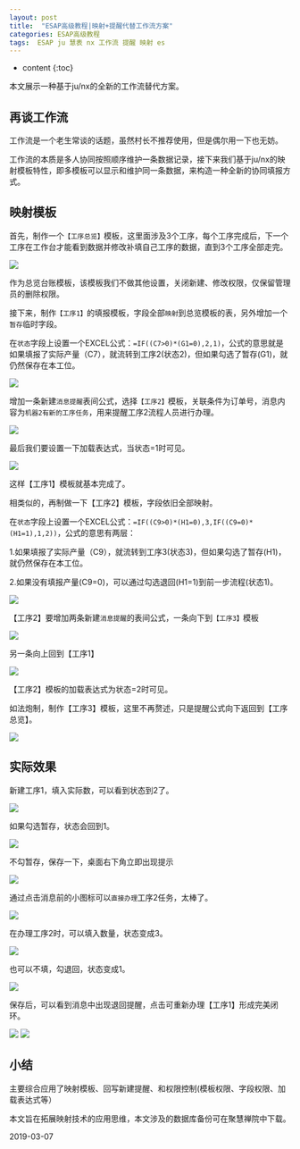 ```yaml
---
layout: post
title:  "ESAP高级教程|映射+提醒代替工作流方案"
categories: ESAP高级教程
tags:  ESAP ju 慧表 nx 工作流 提醒 映射 es
---
```


* content
{:toc}

本文展示一种基于ju/nx的全新的工作流替代方案。

## 再谈工作流
工作流是一个老生常谈的话题，虽然村长不推荐使用，但是偶尔用一下也无妨。

工作流的本质是多人协同按照顺序维护一条数据记录，接下来我们基于ju/nx的映射模板特性，即多模板可以显示和维护同一条数据，来构造一种全新的协同填报方式。

## 映射模板
首先，制作一个`【工序总览】`模板，这里面涉及3个工序，每个工序完成后，下一个工序在工作台才能看到数据并修改补填自己工序的数据，直到3个工序全部走完。

![](/img/esap2a-1.png)

作为总览台账模板，该模板我们不做其他设置，关闭新建、修改权限，仅保留管理员的删除权限。

接下来，制作`【工序1】`的填报模板，字段全部`映射`到总览模板的表，另外增加一个`暂存`临时字段。

在`状态`字段上设置一个EXCEL公式：`=IF((C7>0)*(G1=0),2,1)`，公式的意思就是如果填报了实际产量（C7），就流转到工序2(状态2)，但如果勾选了暂存(G1)，就仍然保存在本工位。

![](/img/esap2a-2.png)

增加一条新建`消息提醒`表间公式，选择`【工序2】`模板，关联条件为订单号，消息内容为`机器2有新的工序任务`，用来提醒工序2流程人员进行办理。

![](/img/esap2a-3.png)

最后我们要设置一下加载表达式，当状态=1时可见。

![](/img/esap2a-4.png)

这样【工序1】模板就基本完成了。

相类似的，再制做一下【工序2】模板，字段依旧全部映射。

在`状态`字段上设置一个EXCEL公式：`=IF((C9>0)*(H1=0),3,IF((C9=0)*(H1=1),1,2))`，公式的意思有两层：

1.如果填报了实际产量（C9），就流转到工序3(状态3)，但如果勾选了暂存(H1)，就仍然保存在本工位。

2.如果没有填报产量(C9=0)，可以通过勾选退回(H1=1)到前一步流程(状态1)。

![](/img/esap2a-5.png)

【工序2】要增加两条新建`消息提醒`的表间公式，一条向下到`【工序3】`模板

![](/img/esap2a-6.png)

另一条向上回到【工序1】

![](/img/esap2a-7.png)

【工序2】模板的加载表达式为状态=2时可见。

如法炮制，制作【工序3】模板，这里不再赘述，只是提醒公式向下返回到【工序总览】。

![](/img/esap2a-8.png)

## 实际效果
新建工序1，填入实际数，可以看到状态到2了。

![](/img/esap2a-9.png)

如果勾选暂存，状态会回到1。

![](/img/esap2a-10.png)

不勾暂存，保存一下，桌面右下角立即出现提示

![](/img/esap2a-11.png)

通过点击消息前的小图标可以`直接办理`工序2任务，太棒了。

![](/img/esap2a-12.png)

在办理工序2时，可以填入数量，状态变成3。

![](/img/esap2a-13.png)

也可以不填，勾退回，状态变成1。

![](/img/esap2a-14.png)

保存后，可以看到消息中出现退回提醒，点击可重新办理【工序1】形成完美闭环。

![](/img/esap2a-15.png)
![](/img/esap2a-16.png)

## 小结
主要综合应用了映射模板、回写新建提醒、和权限控制(模板权限、字段权限、加载表达式等）

本文旨在拓展映射技术的应用思维，本文涉及的数据库备份可在聚慧禅院中下载。

2019-03-07
